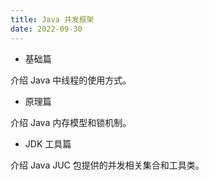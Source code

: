 ```yaml
---
title: Java 并发框架
date: 2022-09-30
---
```


- 基础篇

介绍 Java 中线程的使用方式。

- 原理篇

介绍 Java 内存模型和锁机制。

- JDK 工具篇

介绍 Java JUC 包提供的并发相关集合和工具类。